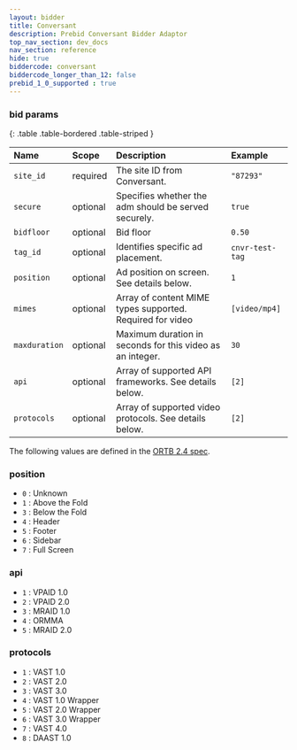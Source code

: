 ```yaml
---
layout: bidder
title: Conversant
description: Prebid Conversant Bidder Adaptor 
top_nav_section: dev_docs
nav_section: reference
hide: true
biddercode: conversant
biddercode_longer_than_12: false
prebid_1_0_supported : true
---
```




### bid params

{: .table .table-bordered .table-striped }

| Name | Scope | Description | Example |
| :--- | :---- | :---------- | :------ |
| `site_id` | required | The site ID from Conversant. | `"87293"` |
| `secure` | optional | Specifies whether the adm should be served securely. | `true` |
| `bidfloor` | optional | Bid floor | `0.50` |
| `tag_id` | optional | Identifies specific ad placement. | `cnvr-test-tag` |
| `position` | optional | Ad position on screen. See details below. | `1` |
| `mimes` | optional | Array of content MIME types supported. Required for video| `[video/mp4]`|
| `maxduration` | optional | Maximum duration in seconds for this video as an integer. | `30` |
| `api` | optional | Array of supported API frameworks. See details below. | `[2]` |
| `protocols` | optional | Array of supported video protocols. See details below. | `[2]` |


The following values are defined in the [ORTB 2.4 spec](http://www.iab.com/wp-content/uploads/2016/03/OpenRTB-API-Specification-Version-2-4-FINAL.pdf).

### position

+ `0` : Unknown 
+ `1` : Above the Fold
+ `3` : Below the Fold
+ `4` : Header
+ `5` : Footer
+ `6` : Sidebar
+ `7` : Full Screen

### api

+ `1` : VPAID 1.0
+ `2` : VPAID 2.0
+ `3` : MRAID 1.0
+ `4` : ORMMA
+ `5` : MRAID 2.0

### protocols
+ `1` : VAST 1.0
+ `2` : VAST 2.0
+ `3` : VAST 3.0
+ `4` : VAST 1.0 Wrapper
+ `5` : VAST 2.0 Wrapper
+ `6` : VAST 3.0 Wrapper
+ `7` : VAST 4.0
+ `8` : DAAST 1.0